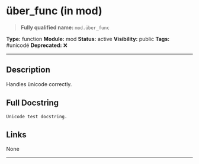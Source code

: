 # über_func (in mod)
> **Fully qualified name:** `mod.über_func`

**Type:** function
**Module:** mod
**Status:** active
**Visibility:** public
**Tags:** #unicodé
**Deprecated:** ❌

---

## Description
Handles ünicode correctly.

## Full Docstring
```
Ünicode test docstring.
```

## Links
None

---
